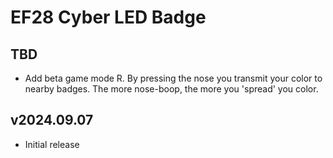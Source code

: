 # EF28 Cyber LED Badge

## TBD

* Add beta game mode R. By pressing the nose you transmit your color to nearby badges. The more nose-boop, the more you 'spread' you color.

## v2024.09.07

* Initial release
